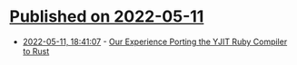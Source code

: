 # [Published on 2022-05-11](index.md)

* [2022-05-11, 18:41:07](https://news.ycombinator.com/item?id=31344065) - [Our Experience Porting the YJIT Ruby Compiler to Rust](https://shopify.engineering/porting-yjit-ruby-compiler-to-rust)
